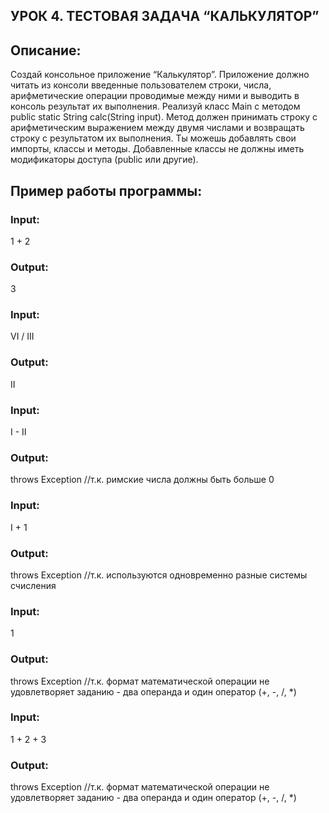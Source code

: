 
## УРОК 4. ТЕСТОВАЯ ЗАДАЧА “КАЛЬКУЛЯТОР”
## Описание:
Создай консольное приложение “Калькулятор”. Приложение должно читать из консоли введенные пользователем строки, числа, арифметические операции проводимые между ними и выводить в консоль результат их выполнения.
Реализуй класс Main с методом public static String calc(String input). Метод должен принимать строку с арифметическим выражением между двумя числами и возвращать строку с результатом их выполнения. Ты можешь добавлять свои импорты, классы и методы. Добавленные классы не должны иметь модификаторы доступа (public или другие).
## Пример работы программы:
### Input:
1 + 2
### Output:
3
### Input:
VI / III
### Output:
II
### Input:
I - II
### Output:
throws Exception //т.к. римские числа должны быть больше 0
### Input:
I + 1
### Output:
throws Exception //т.к. используются одновременно разные системы счисления
### Input:
1
### Output:
throws Exception //т.к. формат математической операции не удовлетворяет заданию - два операнда и один оператор (+, -, /, *)
### Input:
1 + 2 + 3
### Output:
throws Exception //т.к. формат математической операции не удовлетворяет заданию - два операнда и один оператор (+, -, /, *)
